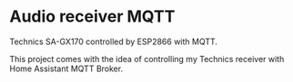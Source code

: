 ﻿# Audio receiver MQTT

Technics SA-GX170 controlled by ESP2866 with MQTT.

This project comes with the idea of controlling my Technics receiver with Home Assistant MQTT Broker.
